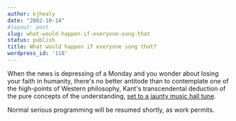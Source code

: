 ```yaml
---
author: kjhealy
date: "2002-10-14"
#layout: post
slug: what-would-happen-if-everyone-sung-that
status: publish
title: What would happen if everyone sung that?
wordpress_id: '118'
---
```


When the news is depressing of a Monday and you wonder about losing your faith in humanity, there's no better antitode than to contemplate one of the high-points of Western philosophy, Kant's transcendental deduction of the pure concepts of the understanding, [set to a jaunty music hall tune](http://www.auburn.edu/academic/liberal_arts/philosophy/kant.htm).

Normal serious programming will be resumed shortly, as work permits.
